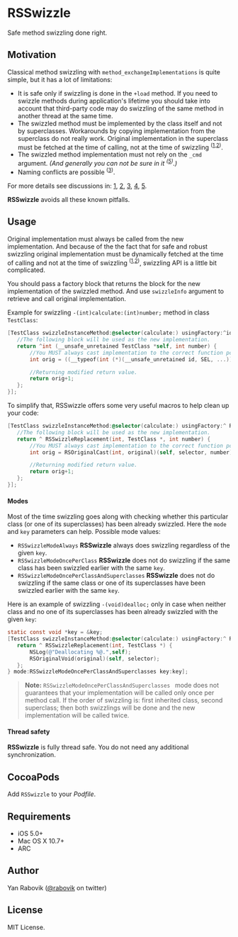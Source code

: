 
# RSSwizzle
Safe method swizzling done right.

## Motivation

Classical method swizzling with `method_exchangeImplementations` is quite simple, but it has a lot of limitations:

* It is safe only if swizzling is done in the `+load` method. If you need to swizzle methods during application's lifetime you should take into account that third-party code may do swizzling of the same method in another thread at the same time.
* The swizzled method must be implemented by the class itself and not by superclasses. Workarounds by copying implementation from the superclass do not really work. Original implementation in the superclass must be fetched at the time of calling, not at the time of swizzling <sup>([1][774],[2][775])</sup>.
* The swizzled method implementation must not rely on the `_cmd` argument. _(And generally you can not be sure in it <sup>([5][cmd])</sup>.)_
* Naming conflicts are possible <sup>([3][SO])</sup>.

For more details see discussions in: [1][774], [2][775], [3][SO], [4][TH], [5][cmd].

**RSSwizzle** avoids all these known pitfalls.

## Usage

Original implementation must always be called from the new implementation. And because of the the fact that for safe and robust swizzling original implementation must be dynamically fetched at the time of calling and not at the time of swizzling <sup>([1][774],[2][775])</sup>, swizzling API is a little bit complicated.

You should pass a factory block that returns the block for the new implementation of the swizzled method. And use `swizzleInfo` argument to retrieve and call original implementation.

Example for swizzling `-(int)calculate:(int)number;` method in class `TestClass`:


```objective-c
[TestClass swizzleInstanceMethod:@selector(calculate:) usingFactory:^id (RSSWizzleIMPProvider original, __unsafe_unretained Class swizzledClass, SEL selector) {
   //The following block will be used as the new implementation.
   return ^int (__unsafe_unretained TestClass *self, int number) {
       //You MUST always cast implementation to the correct function pointer.
       int orig = ((__typeof(int (*)(__unsafe_unretained id, SEL, ...)))original())(self, selector, number);

       //Returning modified return value.
       return orig+1;
   };
}];
```

To simplify that, RSSwizzle offers some very useful macros to help clean up your code:

```objective-c
[TestClass swizzleInstanceMethod:@selector(calculate:) usingFactory:^ RSSwizzleFactory {
   //The following block will be used as the new implementation.
   return ^ RSSwizzleReplacement(int, TestClass *, int number) {
       //You MUST always cast implementation to the correct function pointer.
       int orig = RSOriginalCast(int, original)(self, selector, number);

       //Returning modified return value.
       return orig+1;
   };
}];
```

#### Modes

Most of the time swizzling goes along with checking whether this particular class (or one of its superclasses) has been already swizzled. Here the `mode` and `key` parameters can help.
Possible mode values:

* `RSSwizzleModeAlways` **RSSwizzle** always does swizzling regardless of the given `key`.
* `RSSwizzleModeOncePerClass` **RSSwizzle** does not do swizzling if the same class has been swizzled earlier with the same `key`.
* `RSSwizzleModeOncePerClassAndSuperclasses` **RSSwizzle** does not do swizzling if the same class or one of its superclasses have been swizzled earlier with the same `key`.

Here is an example of swizzling `-(void)dealloc;` only in case when neither class and no one of its superclasses has been already swizzled with the given `key`:

```objective-c
static const void *key = &key;
[TestClass swizzleInstanceMethod:@selector(calculate:) usingFactory:^ RSSwizzleFactory {
   return ^ RSSwizzleReplacement(int, TestClass *) {
       NSLog(@"Deallocating %@.",self);
       RSOriginalVoid(original)(self, selector);
   };
} mode:RSSwizzleModeOncePerClassAndSuperclasses key:key];
```

> **Note:** `RSSwizzleModeOncePerClassAndSuperclasses ` mode does not guarantees that your implementation will be called only once per method call. If the order of swizzling is: first inherited class, second superclass; then both swizzlings will be done and the new implementation will be called twice.

#### Thread safety

**RSSwizzle** is fully thread safe. You do not need any additional synchronization.

## CocoaPods
Add `RSSwizzle` to your _Podfile_.

## Requirements
* iOS 5.0+
* Mac OS X 10.7+
* ARC

## Author
Yan Rabovik ([@rabovik][twitter] on twitter)

## License
MIT License.

[twitter]: https://twitter.com/rabovik
[cmd]: http://www.mikeash.com/pyblog/friday-qa-2010-01-29-method-replacement-for-fun-and-profit.html#comment-e2c2af6395d9e8fca559895bbd434ee8
[SO]: http://stackoverflow.com/a/8636521/441735
[774]: https://github.com/ReactiveCocoa/ReactiveCocoa/pull/774
[775]: https://github.com/ReactiveCocoa/ReactiveCocoa/pull/775
[TH]: https://github.com/th-in-gs/THObserversAndBinders/commit/cabe12dece2faabf5e58759363ac603be963c889#L1R231